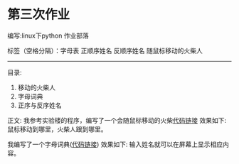 ﻿# 第三次作业
编写:linux下python
作业部落

标签（空格分隔）：字母表 正顺序姓名 反顺序姓名 随鼠标移动的火柴人

---
目录:
 1. 移动的火柴人
 2. 字母词典
 3. 正序与反序姓名

正文:
我参考实验楼的程序，编写了一个会随鼠标移动的火柴[代码链接][1]
效果如下:
鼠标移动到哪里，火柴人跟到哪里。

我编写了一个字母词典([代码链接][2])
效果如下:
输入姓名就可以在屏幕上显示相应内容。


  [1]: https://github.com/CrazyGarfield/computationalphysics_N2013301020041/blob/master/lianxi6
  [2]: https://github.com/CrazyGarfield/computationalphysics_N2013301020041/blob/master/third